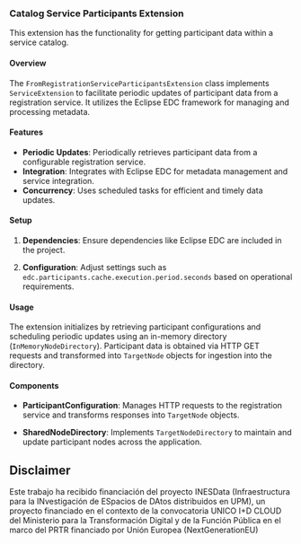 ### Catalog Service Participants Extension

This extension has the functionality for getting participant data within a service catalog.

#### Overview

The `FromRegistrationServiceParticipantsExtension` class implements `ServiceExtension` to facilitate periodic updates of participant data from a registration service. It utilizes the Eclipse EDC framework for managing and processing metadata.

#### Features

- **Periodic Updates**: Periodically retrieves participant data from a configurable registration service.
- **Integration**: Integrates with Eclipse EDC for metadata management and service integration.
- **Concurrency**: Uses scheduled tasks for efficient and timely data updates.

#### Setup

1. **Dependencies**: Ensure dependencies like Eclipse EDC are included in the project.

2. **Configuration**: Adjust settings such as `edc.participants.cache.execution.period.seconds` based on operational requirements.

#### Usage

The extension initializes by retrieving participant configurations and scheduling periodic updates using an in-memory directory (`InMemoryNodeDirectory`). Participant data is obtained via HTTP GET requests and transformed into `TargetNode` objects for ingestion into the directory.

#### Components

- **ParticipantConfiguration**: Manages HTTP requests to the registration service and transforms responses into `TargetNode` objects.

- **SharedNodeDirectory**: Implements `TargetNodeDirectory` to maintain and update participant nodes across the application.

## Disclaimer

Este trabajo ha recibido financiación del proyecto INESData (Infraestructura para la INvestigación de ESpacios de DAtos distribuidos en UPM), un proyecto financiado en el contexto de la convocatoria UNICO I+D CLOUD del Ministerio para la Transformación Digital y de la Función Pública en el marco del PRTR financiado por Unión Europea (NextGenerationEU)